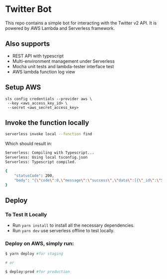 <!--
title: 'Twitter Bot for Web3 Projects'
description: 'This is simple REST API powered by a AWS Lambda and Serverless framework.'
layout: Doc
framework: v1
platform: NA
language: nodeJS
priority: 10
authorLink: 'https://github.com/albertocevallos'
authorName: 'Alberto Cevallos'
-->

# Twitter Bot

This repo contains a simple bot for interacting with the Twitter v2 API. It is powered by AWS Lambda and Serverless framework.

## Also supports

- REST API with typescript
- Multi-environment management under Serverless
- Mocha unit tests and lambda-tester interface test
- AWS lambda function log view

## Setup AWS

```
sls config credentials --provider aws \
 --key <aws_access_key_id> \
 --secret <aws_secret_access_key>
```

## Invoke the function locally

```bash
serverless invoke local --function find
```

Which should result in:

```bash
Serverless: Compiling with Typescript...
Serverless: Using local tsconfig.json
Serverless: Typescript compiled.

{
    "statusCode": 200,
    "body": "{\"code\":0,\"message\":\"success\",\"data\":[{\"_id\":\"5dff21f71c9d440000a30dad\",\"createdAt\":\"2020-05-16T09:27:51.219Z\"},{\"_id\":\"5dff22ba1c9d440000a30dae\",\"createdAt\":\"2020-05-16T09:27:51.220Z\"}]}"
}
```

## Deploy

### To Test It Locally

- Run `yarn install` to install all the necessary dependencies.
- Run `yarn dev` use serverless offline to test locally.

### Deploy on AWS, simply run:

```bash
$ yarn deploy #for staging

# or

$ deploy:prod #for production
```
